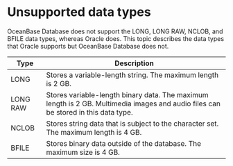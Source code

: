 # Unsupported data types

OceanBase Database does not support the LONG, LONG RAW, NCLOB, and BFILE data types, whereas Oracle does. This topic describes the data types that Oracle supports but OceanBase Database does not.

| Type | Description |
|----------|-------------------------------------|
| LONG | Stores a variable-length string. The maximum length is 2 GB.  |
| LONG RAW | Stores variable-length binary data. The maximum length is 2 GB. Multimedia images and audio files can be stored in this data type.  |
| NCLOB | Stores string data that is subject to the character set. The maximum length is 4 GB.  |
| BFILE | Stores binary data outside of the database. The maximum size is 4 GB.  |
